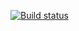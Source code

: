 [![Build status](https://ci.appveyor.com/api/projects/status/ky5f7wccggl1adby?svg=true)](https://ci.appveyor.com/project/Aleksey-Bur/jsonci)
